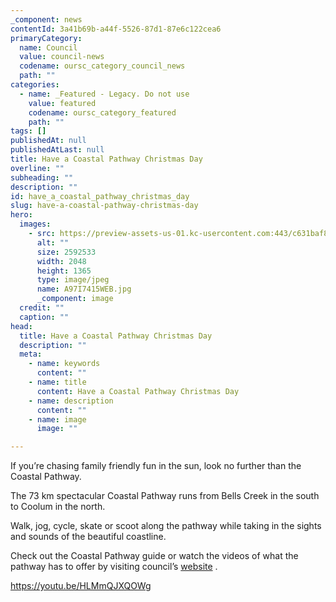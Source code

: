 ```yaml
---
_component: news
contentId: 3a41b69b-a44f-5526-87d1-87e6c122cea6
primaryCategory:
  name: Council
  value: council-news
  codename: oursc_category_council_news
  path: ""
categories:
  - name: _Featured - Legacy. Do not use
    value: featured
    codename: oursc_category_featured
    path: ""
tags: []
publishedAt: null
publishedAtLast: null
title: Have a Coastal Pathway Christmas Day
overline: ""
subheading: ""
description: ""
id: have_a_coastal_pathway_christmas_day
slug: have-a-coastal-pathway-christmas-day
hero:
  images:
    - src: https://preview-assets-us-01.kc-usercontent.com:443/c631baf8-1b46-001f-580c-d0001b68b4a8/59e91ab3-686c-47d0-8c69-50bb85508c79/A97I7415WEB.jpg
      alt: ""
      size: 2592533
      width: 2048
      height: 1365
      type: image/jpeg
      name: A97I7415WEB.jpg
      _component: image
  credit: ""
  caption: ""
head:
  title: Have a Coastal Pathway Christmas Day
  description: ""
  meta:
    - name: keywords
      content: ""
    - name: title
      content: Have a Coastal Pathway Christmas Day
    - name: description
      content: ""
    - name: image
      image: ""

---
```

If you’re chasing family friendly fun in the sun, look no further than the Coastal Pathway.

The 73 km spectacular Coastal Pathway runs from Bells Creek in the south to Coolum in the north.

Walk, jog, cycle, skate or scoot along the pathway while taking in the sights and sounds of the beautiful coastline.

Check out the Coastal Pathway guide or watch the videos of what the pathway has to offer by visiting council’s [website](https://www.sunshinecoast.qld.gov.au/Experience-Sunshine-Coast/Pathways-tracks-and-trails/Coastal-Pathway)
.

<https://youtu.be/HLMmQJXQOWg>
